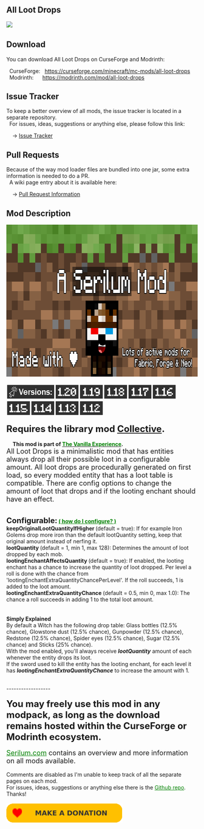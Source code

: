 <h2>All Loot Drops</h2>
<p><a href="https://github.com/Serilum/All-Loot-Drops"><img src="https://serilum.com/assets/data/logo/all-loot-drops.png"></a></p><h2>Download</h2>
<p>You can download All Loot Drops on CurseForge and Modrinth:</p><p>&nbsp;&nbsp;CurseForge: &nbsp;&nbsp;<a href="https://curseforge.com/minecraft/mc-mods/all-loot-drops">https://curseforge.com/minecraft/mc-mods/all-loot-drops</a><br>&nbsp;&nbsp;Modrinth: &nbsp;&nbsp;&nbsp;&nbsp;&nbsp;<a href="https://modrinth.com/mod/all-loot-drops">https://modrinth.com/mod/all-loot-drops</a></p>
<h2>Issue Tracker</h2>
<p>To keep a better overview of all mods, the issue tracker is located in a separate repository.<br>&nbsp;&nbsp;For issues, ideas, suggestions or anything else, please follow this link:</p>
<p>&nbsp;&nbsp;&nbsp;&nbsp;-> <a href="https://serilum.com/url/issue-tracker">Issue Tracker</a></p>
<h2>Pull Requests</h2>
<p>Because of the way mod loader files are bundled into one jar, some extra information is needed to do a PR.<br>&nbsp;&nbsp;A wiki page entry about it is available here:</p>
<p>&nbsp;&nbsp;&nbsp;&nbsp;-> <a href="https://serilum.com/url/pull-requests">Pull Request Information</a></p>
<h2>Mod Description</h2>
<p><a href="https://serilum.com/" rel="nofollow"><img src="https://github.com/Serilum/.cdn/blob/main/description/header/header.png" alt="" width="838" height="400"></a><br><br><a href="https://legacy.curseforge.com/minecraft/mc-mods/all-loot-drops/files"><img src="https://github.com/Serilum/.cdn/raw/main/description/versions/header.png"></a><a href="https://legacy.curseforge.com/minecraft/mc-mods/all-loot-drops/files/all?filter-status=1&filter-game-version=1738749986:75125" rel="nofollow"><img src="https://github.com/Serilum/.cdn/raw/main/description/versions/1_20.png"></a><a href="https://legacy.curseforge.com/minecraft/mc-mods/all-loot-drops/files/all?filter-status=1&filter-game-version=1738749986:73407" rel="nofollow"><img src="https://github.com/Serilum/.cdn/raw/main/description/versions/1_19.png"></a><a href="https://legacy.curseforge.com/minecraft/mc-mods/all-loot-drops/files/all?filter-status=1&filter-game-version=1738749986:73250" rel="nofollow"><img src="https://github.com/Serilum/.cdn/raw/main/description/versions/1_18.png"></a><a href="https://legacy.curseforge.com/minecraft/mc-mods/all-loot-drops/files/all?filter-status=1&filter-game-version=1738749986:73242" rel="nofollow"><img src="https://github.com/Serilum/.cdn/raw/main/description/versions/1_17.png"></a><a href="https://legacy.curseforge.com/minecraft/mc-mods/all-loot-drops/files/all?filter-status=1&filter-game-version=1738749986:70886" rel="nofollow"><img src="https://github.com/Serilum/.cdn/raw/main/description/versions/1_16.png"></a><a href="https://legacy.curseforge.com/minecraft/mc-mods/all-loot-drops/files/all?filter-status=1&filter-game-version=1738749986:68722" rel="nofollow"><img src="https://github.com/Serilum/.cdn/raw/main/description/versions/1_15.png"></a><a href="https://legacy.curseforge.com/minecraft/mc-mods/all-loot-drops/files/all?filter-status=1&filter-game-version=1738749986:64806" rel="nofollow"><img src="https://github.com/Serilum/.cdn/raw/main/description/versions/1_14.png"></a><a href="https://legacy.curseforge.com/minecraft/mc-mods/all-loot-drops/files/all?filter-status=1&filter-game-version=1738749986:55023" rel="nofollow"><img src="https://github.com/Serilum/.cdn/raw/main/description/versions/1_13.png"></a><a href="https://legacy.curseforge.com/minecraft/mc-mods/all-loot-drops/files/all?filter-status=1&filter-game-version=1738749986:628" rel="nofollow"><img src="https://github.com/Serilum/.cdn/raw/main/description/versions/1_12.png"></a><br><br><strong><span style="font-size:24px">Requires the library mod&nbsp;<a style="font-size:24px" href="https://www.curseforge.com/minecraft/mc-mods/collective" rel="nofollow">Collective</a>.</span></strong><br><br><strong>&nbsp; &nbsp; &nbsp;This mod is part of <a href="https://curseforge.com/minecraft/modpacks/the-vanilla-experience" rel="nofollow"><span style="color:#008000">The Vanilla Experience</span></a>.<br></strong><span style="font-size:18px">All Loot Drops is a minimalistic mod that has entities always drop all their possible loot in a configurable amount. All loot drops are procedurally generated on first load, so every modded entity that has a loot table is compatible. There are config options to change the amount of loot that drops and if the looting enchant should have an effect.</span><br><br><br><strong><strong><span style="font-size:20px">Configurable:</span> <span style="color:#008000;font-size:14px"><a style="color:#008000" href="https://serilum.com/url/issue-trackerwiki/how-to-configure-mods" rel="nofollow">(&nbsp;how do I configure?&nbsp;)</a></span></strong><br><strong>keepOriginalLootQuantityIfHigher </strong></strong>(default = true): If for example Iron Golems drop more iron than the default lootQuantity setting, keep that original amount instead of nerfing it.<br><strong><strong>lootQuantity </strong></strong>(default = 1, min 1, max 128): Determines the amount of loot dropped by each mob.<br><strong><strong>lootingEnchantAffectsQuantity </strong></strong>(default = true): If enabled, the looting enchant has a chance to increase the quantity of loot dropped. Per level a roll is done with the chance from 'lootingEnchantExtraQuantityChancePerLevel'. If the roll succeeds, 1 is added to the loot amount.<br><strong><strong>lootingEnchantExtraQuantityChance </strong></strong>(default = 0.5, min 0, max 1.0): The chance a roll succeeds in adding 1 to the total loot amount.<br><br><br><span style="font-size:14px"><strong>Simply Explained</strong></span><br>By default a Witch has the following drop table:&nbsp;Glass bottles&nbsp;(12.5% chance),&nbsp;Glowstone dust&nbsp;(12.5% chance),&nbsp;Gunpowder&nbsp;(12.5% chance), Redstone&nbsp;(12.5% chance),&nbsp;Spider eyes&nbsp;(12.5% chance),&nbsp;Sugar&nbsp;(12.5% chance) and&nbsp;Sticks&nbsp;(25% chance).<br>With the mod enabled, you'll always receive&nbsp;<strong><em>lootQuantity</em></strong> amount of each whenever the entity drops its loot.<br>If the sword used to kill the entity has the looting enchant, for each level it has&nbsp;<em><strong>lootingEnchantExtraQuantityChance</strong> </em>to increase the amount with 1.</p>
<p><br>------------------<br><br><span style="font-size:24px"><strong>You may freely use this mod in any modpack, as long as the download remains hosted within the CurseForge or Modrinth ecosystem.</strong></span><br><br><span style="font-size:18px"><a style="font-size:18px;color:#008000" href="https://serilum.com/" rel="nofollow">Serilum.com</a> contains an overview and more information on all mods available.</span><br><br><span style="font-size:14px">Comments are disabled as I'm unable to keep track of all the separate pages on each mod.</span><span style="font-size:14px"><br>For issues, ideas, suggestions or anything else there is the&nbsp;<a style="font-size:14px;color:#008000" href="https://serilum.com/url/issue-tracker" rel="nofollow">Github repo</a>. Thanks!</span><span style="font-size:6px"><br><br></span><a href="https://ricksouth.com/donate" rel="nofollow"><img src="https://github.com/Serilum/.cdn/raw/main/description/shields/donation_rounded.svg" alt="" width="306" height="50"></a></p>